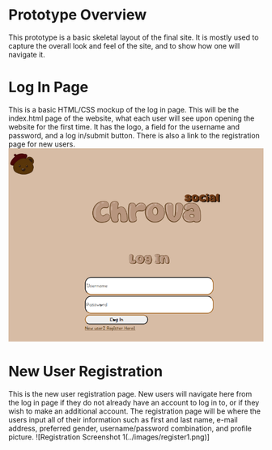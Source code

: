 # Prototype Overview
This prototype is a basic skeletal layout of the final site. It is mostly used to capture the overall look and feel of the site, and to show how one will navigate it. 

# Log In Page
This is a basic HTML/CSS mockup of the log in page. This will be the index.html page of the website, what each user will see upon opening the website for the first time. It has the logo, a field for the username and password, and a log in/submit button. There is also a link to the registration page for new users.
![Log In Screenshot](../images/login.png)

# New User Registration
This is the new user registration page. New users will navigate here from the log in page if they do not already have an account to log in to, or if they wish to make an additional account. The registration page will be where the users input all of their information such as first and last name, e-mail address, preferred gender, username/password combination, and profile picture.
![Registration Screenshot 1(../images/register1.png)]
